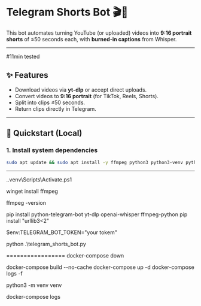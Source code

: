 # Telegram Shorts Bot 🎬🤖

This bot automates turning YouTube (or uploaded) videos into **9:16 portrait shorts** of ≤50 seconds each, with **burned-in captions** from Whisper.

---

#11min tested

## ✨ Features

- Download videos via **yt-dlp** or accept direct uploads.
- Convert videos to **9:16 portrait** (for TikTok, Reels, Shorts).
- Split into clips ≤50 seconds.
- Return clips directly in Telegram.

---

## 🚀 Quickstart (Local)

### 1. Install system dependencies

```bash
sudo apt update && sudo apt install -y ffmpeg python3 python3-venv python3-pip git build-essential
```

---

..venv\Scripts\Activate.ps1

winget install ffmpeg

ffmpeg -version

pip install python-telegram-bot yt-dlp openai-whisper ffmpeg-python
pip install "urllib3<2"

$env:TELEGRAM_BOT_TOKEN="your tokem"

python .\telegram_shorts_bot.py

================= docker-compose down

docker-compose build --no-cache docker-compose up -d docker-compose logs -f

python3 -m venv venv

docker-compose logs
